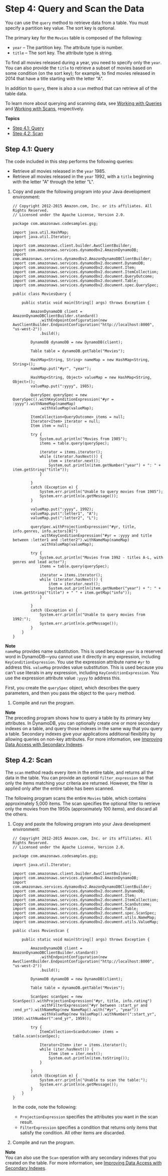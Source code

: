 # Step 4: Query and Scan the Data<a name="GettingStarted.Java.04"></a>

You can use the `query` method to retrieve data from a table\. You must specify a partition key value\. The sort key is optional\.

The primary key for the `Movies` table is composed of the following:
+ `year` – The partition key\. The attribute type is number\. 
+ `title` – The sort key\. The attribute type is string\.

To find all movies released during a year, you need to specify only the `year`\. You can also provide the `title` to retrieve a subset of movies based on some condition \(on the sort key\); for example, to find movies released in 2014 that have a title starting with the letter "A"\.

In addition to `query`, there is also a `scan` method that can retrieve all of the table data\.

To learn more about querying and scanning data, see [Working with Queries](Query.md) and [Working with Scans](Scan.md), respectively\. 

**Topics**
+ [Step 4\.1: Query](#GettingStarted.Java.04.Query)
+ [Step 4\.2: Scan](#GettingStarted.Java.04.Scan)

## Step 4\.1: Query<a name="GettingStarted.Java.04.Query"></a>

The code included in this step performs the following queries:
+ Retrieve all movies released in the `year` 1985\.
+ Retrieve all movies released in the `year` 1992, with a `title` beginning with the letter "A" through the letter "L"\.

1. Copy and paste the following program into your Java development environment:

   ```
   // Copyright 2012-2015 Amazon.com, Inc. or its affiliates. All Rights Reserved.
   // Licensed under the Apache License, Version 2.0.
   
   package com.amazonaws.codesamples.gsg;
   
   import java.util.HashMap;
   import java.util.Iterator;
   
   import com.amazonaws.client.builder.AwsClientBuilder;
   import com.amazonaws.services.dynamodbv2.AmazonDynamoDB;
   import com.amazonaws.services.dynamodbv2.AmazonDynamoDBClientBuilder;
   import com.amazonaws.services.dynamodbv2.document.DynamoDB;
   import com.amazonaws.services.dynamodbv2.document.Item;
   import com.amazonaws.services.dynamodbv2.document.ItemCollection;
   import com.amazonaws.services.dynamodbv2.document.QueryOutcome;
   import com.amazonaws.services.dynamodbv2.document.Table;
   import com.amazonaws.services.dynamodbv2.document.spec.QuerySpec;
   
   public class MoviesQuery {
   
       public static void main(String[] args) throws Exception {
   
           AmazonDynamoDB client = AmazonDynamoDBClientBuilder.standard()
               .withEndpointConfiguration(new AwsClientBuilder.EndpointConfiguration("http://localhost:8000", "us-west-2"))
               .build();
   
           DynamoDB dynamoDB = new DynamoDB(client);
   
           Table table = dynamoDB.getTable("Movies");
   
           HashMap<String, String> nameMap = new HashMap<String, String>();
           nameMap.put("#yr", "year");
   
           HashMap<String, Object> valueMap = new HashMap<String, Object>();
           valueMap.put(":yyyy", 1985);
   
           QuerySpec querySpec = new QuerySpec().withKeyConditionExpression("#yr = :yyyy").withNameMap(nameMap)
               .withValueMap(valueMap);
   
           ItemCollection<QueryOutcome> items = null;
           Iterator<Item> iterator = null;
           Item item = null;
   
           try {
               System.out.println("Movies from 1985");
               items = table.query(querySpec);
   
               iterator = items.iterator();
               while (iterator.hasNext()) {
                   item = iterator.next();
                   System.out.println(item.getNumber("year") + ": " + item.getString("title"));
               }
   
           }
           catch (Exception e) {
               System.err.println("Unable to query movies from 1985");
               System.err.println(e.getMessage());
           }
   
           valueMap.put(":yyyy", 1992);
           valueMap.put(":letter1", "A");
           valueMap.put(":letter2", "L");
   
           querySpec.withProjectionExpression("#yr, title, info.genres, info.actors[0]")
               .withKeyConditionExpression("#yr = :yyyy and title between :letter1 and :letter2").withNameMap(nameMap)
               .withValueMap(valueMap);
   
           try {
               System.out.println("Movies from 1992 - titles A-L, with genres and lead actor");
               items = table.query(querySpec);
   
               iterator = items.iterator();
               while (iterator.hasNext()) {
                   item = iterator.next();
                   System.out.println(item.getNumber("year") + ": " + item.getString("title") + " " + item.getMap("info"));
               }
   
           }
           catch (Exception e) {
               System.err.println("Unable to query movies from 1992:");
               System.err.println(e.getMessage());
           }
       }
   }
   ```
**Note**  
`nameMap` provides name substitution\. This is used because `year` is a reserved word in DynamoDB—you cannot use it directly in any expression, including `KeyConditionExpression`\. You use the expression attribute name `#yr` to address this\.
`valueMap` provides value substitution\. This is used because you can't use literals in any expression, including `KeyConditionExpression`\. You use the expression attribute value `:yyyy` to address this\.

   First, you create the `querySpec` object, which describes the query parameters, and then you pass the object to the `query` method\.

1. Compile and run the program\.

**Note**  
The preceding program shows how to query a table by its primary key attributes\. In DynamoDB, you can optionally create one or more secondary indexes on a table, and query those indexes in the same way that you query a table\. Secondary indexes give your applications additional flexibility by allowing queries on non\-key attributes\. For more information, see [Improving Data Access with Secondary Indexes](SecondaryIndexes.md)\. 

## Step 4\.2: Scan<a name="GettingStarted.Java.04.Scan"></a>

The `scan` method reads every item in the entire table, and returns all the data in the table\. You can provide an optional `filter_expression` so that only the items matching your criteria are returned\. However, the filter is applied only after the entire table has been scanned\.

The following program scans the entire `Movies` table, which contains approximately 5,000 items\. The scan specifies the optional filter to retrieve only the movies from the 1950s \(approximately 100 items\), and discard all the others\.

1. Copy and paste the following program into your Java development environment:

   ```
   // Copyright 2012-2015 Amazon.com, Inc. or its affiliates. All Rights Reserved.
   // Licensed under the Apache License, Version 2.0.
   
   package com.amazonaws.codesamples.gsg;
   
   import java.util.Iterator;
   
   import com.amazonaws.client.builder.AwsClientBuilder;
   import com.amazonaws.services.dynamodbv2.AmazonDynamoDB;
   import com.amazonaws.services.dynamodbv2.AmazonDynamoDBClientBuilder;
   import com.amazonaws.services.dynamodbv2.document.DynamoDB;
   import com.amazonaws.services.dynamodbv2.document.Item;
   import com.amazonaws.services.dynamodbv2.document.ItemCollection;
   import com.amazonaws.services.dynamodbv2.document.ScanOutcome;
   import com.amazonaws.services.dynamodbv2.document.Table;
   import com.amazonaws.services.dynamodbv2.document.spec.ScanSpec;
   import com.amazonaws.services.dynamodbv2.document.utils.NameMap;
   import com.amazonaws.services.dynamodbv2.document.utils.ValueMap;
   
   public class MoviesScan {
   
       public static void main(String[] args) throws Exception {
   
           AmazonDynamoDB client = AmazonDynamoDBClientBuilder.standard()
               .withEndpointConfiguration(new AwsClientBuilder.EndpointConfiguration("http://localhost:8000", "us-west-2"))
               .build();
   
           DynamoDB dynamoDB = new DynamoDB(client);
   
           Table table = dynamoDB.getTable("Movies");
   
           ScanSpec scanSpec = new ScanSpec().withProjectionExpression("#yr, title, info.rating")
               .withFilterExpression("#yr between :start_yr and :end_yr").withNameMap(new NameMap().with("#yr", "year"))
               .withValueMap(new ValueMap().withNumber(":start_yr", 1950).withNumber(":end_yr", 1959));
   
           try {
               ItemCollection<ScanOutcome> items = table.scan(scanSpec);
   
               Iterator<Item> iter = items.iterator();
               while (iter.hasNext()) {
                   Item item = iter.next();
                   System.out.println(item.toString());
               }
   
           }
           catch (Exception e) {
               System.err.println("Unable to scan the table:");
               System.err.println(e.getMessage());
           }
       }
   }
   ```

   In the code, note the following:
   + `ProjectionExpression` specifies the attributes you want in the scan result\.
   + `FilterExpression` specifies a condition that returns only items that satisfy the condition\. All other items are discarded\.

1. Compile and run the program\.

**Note**  
You can also use the `Scan` operation with any secondary indexes that you created on the table\. For more information, see [Improving Data Access with Secondary Indexes](SecondaryIndexes.md)\. 